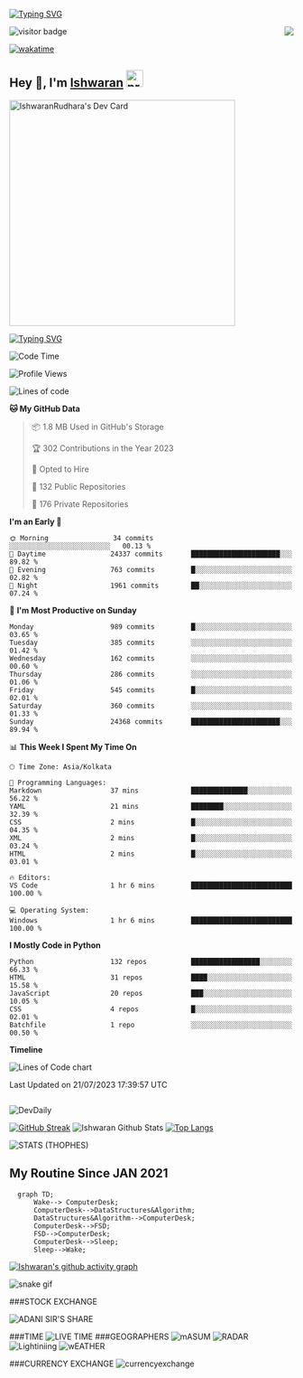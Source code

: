[![Typing SVG](https://readme-typing-svg.herokuapp.com?font=Fira+Code&duration=1000&pause=2000&color=9400D3&multiline=true&width=1500&height=20&lines=%3D%3D%3D%3D%3D%3D%3D%3D%3D%3D%3D%3D%3D%3D%3D%3D%3D%3D%3D%3D%3D%3D%3D%3D%3D%3D%3D%3D%3D%3D%3D%3D%3D%3D%3D%3D%3D%3D%3D%3D%3D%3D%3D%3D%3D%3D%3D%3D%3D%3D%3D%3D%3D%3D%3D%3D%3D%3D%3D%3D%3D%3D%3D%3D%3D%3D%3D%3D%3D%3D%3D%3D%3D%3D%3D%3D%3D%3D%3D%3D%3D%3D%3D%3D%3D%3D%3D%3D%3D%3D%3D%3D%3D%3D%3D%3D%3D%3D%3D%3D%3D%3D%3D%3D%3D%3D%3D%3D%3D%3D%3D%3D%3D%3D%3D%3D%3D%3D%3D%3D%3D%3D%3D%3D%3D%3D%3D%3D%3D%3D%3D%3D)](https://git.io/typing-svg)

<img align="right" src="/assets/gif/Firepc.gif" />

![visitor badge](https://visitor-badge.glitch.me/badge?page_id=IshwaranRudhara-badge&left_color=red&right_color=green&left_text=Hello%20Visitors)

[![wakatime](https://wakatime.com/badge/user/fc738f08-9e9d-4e8b-a6ea-7f547f91629d.svg)](https://wakatime.com/@fc738f08-9e9d-4e8b-a6ea-7f547f91629d)

<h2>Hey 👋, I'm <a href="https://github.com/IshwaranRudhara">Ishwaran</a> <img width="30" alt="prem" src="https://user-images.githubusercontent.com/47528708/184485159-eb187755-3860-4024-84e0-36e3194f9dac.gif"></h2>
<a href="#"><img src="https://github.com/IshwaranRudhara/DailyDev/blob/main/devcard.svg" width="400" alt="IshwaranRudhara's Dev Card"/></a>

[![Typing SVG](https://readme-typing-svg.herokuapp.com?font=Fira+Code&duration=1000&pause=2000&color=9400D3&multiline=true&width=1500&height=20&lines=%3D%3D%3D%3D%3D%3D%3D%3D%3D%3D%3D%3D%3D%3D%3D%3D%3D%3D%3D%3D%3D%3D%3D%3D%3D%3D%3D%3D%3D%3D%3D%3D%3D%3D%3D%3D%3D%3D%3D%3D%3D%3D%3D%3D%3D%3D%3D%3D%3D%3D%3D%3D%3D%3D%3D%3D%3D%3D%3D%3D%3D%3D%3D%3D%3D%3D%3D%3D%3D%3D%3D%3D%3D%3D%3D%3D%3D%3D%3D%3D%3D%3D%3D%3D%3D%3D%3D%3D%3D%3D%3D%3D%3D%3D%3D%3D%3D%3D%3D%3D%3D%3D%3D%3D%3D%3D%3D%3D%3D%3D%3D%3D%3D%3D%3D%3D%3D%3D%3D%3D%3D%3D%3D%3D%3D%3D%3D%3D%3D%3D%3D%3D)](https://git.io/typing-svg)

<!--START_SECTION:waka-->
![Code Time](http://img.shields.io/badge/Code%20Time-525%20hrs%2029%20mins-blue)

![Profile Views](http://img.shields.io/badge/Profile%20Views-148-blue)

![Lines of code](https://img.shields.io/badge/From%20Hello%20World%20I%27ve%20Written-4.7%20million%20lines%20of%20code-blue)

**🐱 My GitHub Data** 

> 📦 1.8 MB Used in GitHub's Storage 
 > 
> 🏆 302 Contributions in the Year 2023
 > 
> 💼 Opted to Hire
 > 
> 📜 132 Public Repositories 
 > 
> 🔑 176 Private Repositories 
 > 
**I'm an Early 🐤** 

```text
🌞 Morning                34 commits          ░░░░░░░░░░░░░░░░░░░░░░░░░   00.13 % 
🌆 Daytime                24337 commits       ██████████████████████░░░   89.82 % 
🌃 Evening                763 commits         █░░░░░░░░░░░░░░░░░░░░░░░░   02.82 % 
🌙 Night                  1961 commits        ██░░░░░░░░░░░░░░░░░░░░░░░   07.24 % 
```
📅 **I'm Most Productive on Sunday** 

```text
Monday                   989 commits         █░░░░░░░░░░░░░░░░░░░░░░░░   03.65 % 
Tuesday                  385 commits         ░░░░░░░░░░░░░░░░░░░░░░░░░   01.42 % 
Wednesday                162 commits         ░░░░░░░░░░░░░░░░░░░░░░░░░   00.60 % 
Thursday                 286 commits         ░░░░░░░░░░░░░░░░░░░░░░░░░   01.06 % 
Friday                   545 commits         █░░░░░░░░░░░░░░░░░░░░░░░░   02.01 % 
Saturday                 360 commits         ░░░░░░░░░░░░░░░░░░░░░░░░░   01.33 % 
Sunday                   24368 commits       ██████████████████████░░░   89.94 % 
```


📊 **This Week I Spent My Time On** 

```text
🕑︎ Time Zone: Asia/Kolkata

💬 Programming Languages: 
Markdown                 37 mins             ██████████████░░░░░░░░░░░   56.22 % 
YAML                     21 mins             ████████░░░░░░░░░░░░░░░░░   32.39 % 
CSS                      2 mins              █░░░░░░░░░░░░░░░░░░░░░░░░   04.35 % 
XML                      2 mins              █░░░░░░░░░░░░░░░░░░░░░░░░   03.24 % 
HTML                     2 mins              █░░░░░░░░░░░░░░░░░░░░░░░░   03.01 % 

🔥 Editors: 
VS Code                  1 hr 6 mins         █████████████████████████   100.00 % 

💻 Operating System: 
Windows                  1 hr 6 mins         █████████████████████████   100.00 % 
```

**I Mostly Code in Python** 

```text
Python                   132 repos           █████████████████░░░░░░░░   66.33 % 
HTML                     31 repos            ████░░░░░░░░░░░░░░░░░░░░░   15.58 % 
JavaScript               20 repos            ███░░░░░░░░░░░░░░░░░░░░░░   10.05 % 
CSS                      4 repos             █░░░░░░░░░░░░░░░░░░░░░░░░   02.01 % 
Batchfile                1 repo              ░░░░░░░░░░░░░░░░░░░░░░░░░   00.50 % 
```



**Timeline**

![Lines of Code chart](https://raw.githubusercontent.com/IshwaranRudhara/IshwaranRudhara/main/assets/bar_graph.png)


 Last Updated on 21/07/2023 17:39:57 UTC
<!--END_SECTION:waka-->

```javascript

```

![DevDaily](https://github.com/IshwaranRudhara/DailyDev/blob/main/devcard.svg)

[![GitHub Streak](https://streak-stats.demolab.com?user=IshwaranRudhara&theme=dark&border_radius=4.7&date_format=M%20j%5B%2C%20Y%5D&background=000000&border=000000)](https://git.io/streak-stats)
![Ishwaran Github Stats](https://github-readme-stats.vercel.app/api?username=IshwaranRudhara&&show_icons=true&theme=radical)
[![Top Langs](https://github-readme-stats.vercel.app/api/top-langs/?username=IshwaranRudhara&layout=compact)](https://github.com/anuraghazra/github-readme-stats)

![STATS (THOPHES)](https://github-profile-trophy.vercel.app/?username=IshwaranRudhara&theme=gruvbox&margin-w=10&margin-h=15&column=8)

<H2>My Routine Since JAN 2021</H2>

```mermaid
  graph TD;
      Wake--> ComputerDesk;
      ComputerDesk-->DataStructures&Algorithm;
      DataStructures&Algorithm-->ComputerDesk;
      ComputerDesk-->FSD;
      FSD-->ComputerDesk;
      ComputerDesk-->Sleep;
      Sleep-->Wake;
```

[![Ishwaran's github activity graph](https://github-readme-activity-graph.vercel.app/graph?username=IshwaranRudhara&bg_color=000000&color=3620f7&line=5a0c99&point=1adbce&area=true&hide_border=true)](https://github.com/ashutosh00710/github-readme-activity-graph)

![snake gif](https://github.com/IshwaranRudhara/IshwaranRudhara/blob/output/github-contribution-grid-snake.gif)

###STOCK EXCHANGE

![ADANI SIR'S SHARE](https://raw.githubusercontent.com/IshwaranRudhara/adani/c3c73b18e4ef8bb755859ff3bdd9694f681b23a2/github-metrics.svg)

###TIME
![LIVE TIME](https://raw.githubusercontent.com/IshwaranRudhara/livetime/main/github-metrics.svg)
###GEOGRAPHERS
![mASUM](https://raw.githubusercontent.com/IshwaranRudhara/masusam/b6980b8ce5d280d90f171b71c2dcc3af1a256c27/github-metrics.svg)
![RADAR](https://raw.githubusercontent.com/IshwaranRudhara/radar/e1de1e6380620a79f3b1dd7b73fc9614d3d46002/github-metrics.svg)
![Lightiniing](https://raw.githubusercontent.com/IshwaranRudhara/currencyexchange/2a555daf655b1989b3b4f9a4b751125cfbd01e35/github-metrics.svg)
![wEATHER](https://raw.githubusercontent.com/IshwaranRudhara/weather/3fa5737114a0100b1e3fb23c6bc8a99c0eea2bb7/github-metrics.svg)

###CURRENCY EXCHANGE
![currencyexchange](https://raw.githubusercontent.com/IshwaranRudhara/currencyexchange/2a555daf655b1989b3b4f9a4b751125cfbd01e35/github-metrics.svg)

<!--
**IshwaranRudhara/IshwaranRudhara** is a ✨ _special_ ✨ repository because its `README.md` (this file) appears on your GitHub profile.

Here are some ideas to get you started:

- 🔭 I’m currently working on ...
- 🌱 I’m currently learning ...
- 👯 I’m looking to collaborate on ...
- 🤔 I’m looking for help with ...
- 💬 Ask me about ...
- 📫 How to reach me: ...
- 😄 Pronouns: ...
- ⚡ Fun fact: ...
-->
